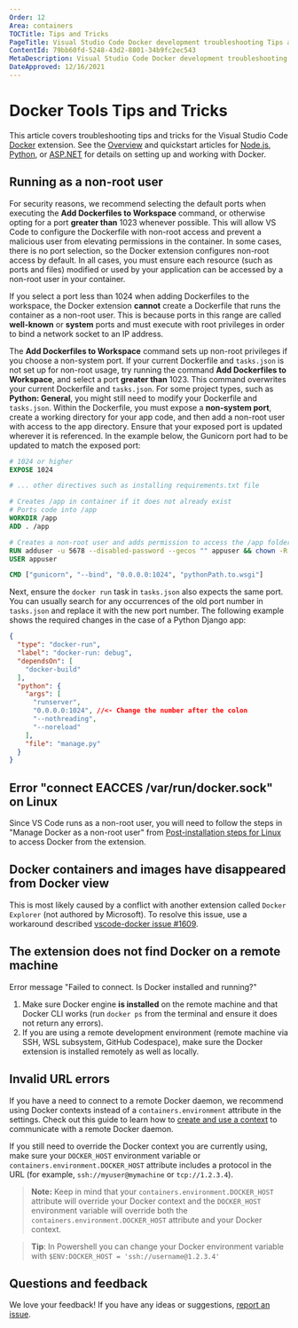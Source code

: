 ```yaml
---
Order: 12
Area: containers
TOCTitle: Tips and Tricks
PageTitle: Visual Studio Code Docker development troubleshooting Tips and Tricks
ContentId: 79bb60fd-5248-43d2-8801-34b9fc2ec543
MetaDescription: Visual Studio Code Docker development troubleshooting tips and tricks
DateApproved: 12/16/2021
---
```

# Docker Tools Tips and Tricks

This article covers troubleshooting tips and tricks for the Visual Studio Code [Docker](https://marketplace.visualstudio.com/items?itemName=ms-azuretools.vscode-docker) extension. See the [Overview](/docs/containers/overview.md) and quickstart articles for [Node.js](/docs/containers/quickstart-node.md), [Python](/docs/containers/quickstart-python.md), or [ASP.NET](/docs/containers/quickstart-aspnet-core.md) for details on setting up and working with Docker.

## Running as a non-root user

For security reasons, we recommend selecting the default ports when executing the **Add Dockerfiles to Workspace** command, or otherwise opting for a port **greater than** 1023 whenever possible. This will allow VS Code to configure the Dockerfile with non-root access and prevent a malicious user from elevating permissions in the container. In some cases, there is no port selection, so the Docker extension configures non-root access by default. In all cases, you must ensure each resource (such as ports and files) modified or used by your application can be accessed by a non-root user in your container.

If you select a port less than 1024 when adding Dockerfiles to the workspace, the Docker extension **cannot** create a Dockerfile that runs the container as a non-root user. This is because ports in this range are called **well-known** or **system** ports and must execute with root privileges in order to bind a network socket to an IP address.

The **Add Dockerfiles to Workspace** command sets up non-root privileges if you choose a non-system port. If your current Dockerfile and `tasks.json` is not set up for non-root usage, try running the command **Add Dockerfiles to Workspace**, and select a port **greater than** 1023. This command overwrites your current Dockerfile and `tasks.json`. For some project types, such as **Python: General**, you might still need to modify your Dockerfile and `tasks.json`. Within the Dockerfile, you must expose a **non-system port**, create a working directory for your app code, and then add a non-root user with access to the app directory. Ensure that your exposed port is updated wherever it is referenced. In the example below, the Gunicorn port had to be updated to match the exposed port:

``` dockerfile
# 1024 or higher
EXPOSE 1024

# ... other directives such as installing requirements.txt file

# Creates /app in container if it does not already exist
# Ports code into /app
WORKDIR /app
ADD . /app

# Creates a non-root user and adds permission to access the /app folder
RUN adduser -u 5678 --disabled-password --gecos "" appuser && chown -R appuser /app
USER appuser

CMD ["gunicorn", "--bind", "0.0.0.0:1024", "pythonPath.to.wsgi"]
```

Next, ensure the `docker run` task in `tasks.json` also expects the same port. You can usually search for any occurrences of the old port number in `tasks.json` and replace it with the new port number.  The following example shows the required changes in the case of a Python Django app:

``` json
{
  "type": "docker-run",
  "label": "docker-run: debug",
  "dependsOn": [
    "docker-build"
  ],
  "python": {
    "args": [
      "runserver",
      "0.0.0.0:1024", //<- Change the number after the colon
      "--nothreading",
      "--noreload"
    ],
    "file": "manage.py"
  }
}
```

## Error "connect EACCES /var/run/docker.sock" on Linux

Since VS Code runs as a non-root user, you will need to follow the steps in "Manage Docker as a non-root user" from [Post-installation steps for Linux](https://aka.ms/AA37yk6) to access Docker from the extension.

## Docker containers and images have disappeared from Docker view

This is most likely caused by a conflict with another extension called `Docker Explorer` (not authored by Microsoft).  To resolve this issue, use a workaround described [vscode-docker issue #1609](https://github.com/microsoft/vscode-docker/issues/1609#issuecomment-586331394).

## The extension does not find Docker on a remote machine

Error message "Failed to connect. Is Docker installed and running?"

1. Make sure Docker engine **is installed** on the remote machine and that Docker CLI works (run `docker ps` from the terminal and ensure it does not return any errors).
2. If you are using a remote development environment (remote machine via SSH, WSL subsystem, GitHub Codespace), make sure the Docker extension is installed remotely as well as locally.

## Invalid URL errors

If you have a need to connect to a remote Docker daemon, we recommend using Docker contexts instead of a `containers.environment` attribute in the settings. Check out this guide to learn how to [create and use a context](https://docs.docker.com/engine/context/working-with-contexts/) to communicate with a remote Docker daemon.

If you still need to override the Docker context you are currently using, make sure your `DOCKER_HOST` environment variable or `containers.environment.DOCKER_HOST` attribute includes a protocol in the URL (for example, `ssh://myuser@mymachine` or `tcp://1.2.3.4`).

> **Note:** Keep in mind that your `containers.environment.DOCKER_HOST` attribute will override your Docker context and the `DOCKER_HOST` environment variable will override both the `containers.environment.DOCKER_HOST` attribute and your Docker context.

> **Tip**: In Powershell you can change your Docker environment variable with `$ENV:DOCKER_HOST = 'ssh://username@1.2.3.4'`

## Questions and feedback

We love your feedback! If you have any ideas or suggestions, [report an issue](https://github.com/microsoft/vscode-docker/issues/new).
